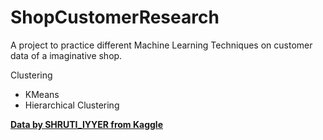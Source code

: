 # ShopCustomerResearch
A project to practice different Machine Learning Techniques on customer data of a imaginative shop.

Clustering
- KMeans 
- Hierarchical Clustering 

[**Data by SHRUTI_IYYER from Kaggle**](https://www.kaggle.com/datasets/shrutimechlearn/customer-data)
